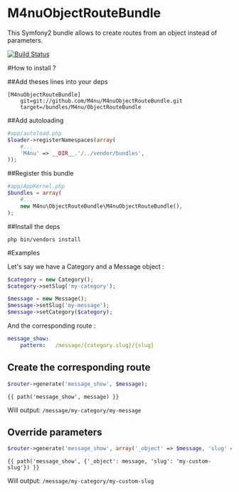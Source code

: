 M4nuObjectRouteBundle
======================

This Symfony2 bundle allows to create routes from an object instead of parameters.

[![Build Status](https://secure.travis-ci.org/M4nu/M4nuObjectRouteBundle.png)](http://travis-ci.org/M4nu/M4nuObjectRouteBundle)

#How to install ?

##Add theses lines into your deps

```
[M4nuObjectRouteBundle]
    git=git://github.com/M4nu/M4nuObjectRouteBundle.git
    target=/bundles/M4nu/ObjectRouteBundle
```

##Add autoloading

```php
#app/autoload.php
$loader->registerNamespaces(array(
    #...
    'M4nu' => __DIR__.'/../vendor/bundles',
));
```

##Register this bundle

```php
#app/AppKernel.php
$bundles = array(
    #...
    new M4nu\ObjectRouteBundle\M4nuObjectRouteBundle(),
);
```

##Install the deps

```shell
php bin/vendors install
```

#Examples

Let's say we have a Category and a Message object :

```php
$category = new Category();
$category->setSlug('my-category');

$message = new Message();
$message->setSlug('my-message');
$message->setCategory($category);
```

And the corresponding route :

```yaml
message_show:
    pattern:   /message/{category.slug}/{slug}
```

## Create the corresponding route

```php
$router->generate('message_show', $message);
```

```twig
{{ path('message_show', message) }}
```

Will output: ``/message/my-category/my-message``

## Override parameters
```php
$router->generate('message_show', array('_object' => $message, 'slug' => 'my-custom-slug'));
```

```twig
{{ path('message_show', {'_object': message, 'slug': 'my-custom-slug'}) }}
```

Will output: ``/message/my-category/my-custom-slug``
